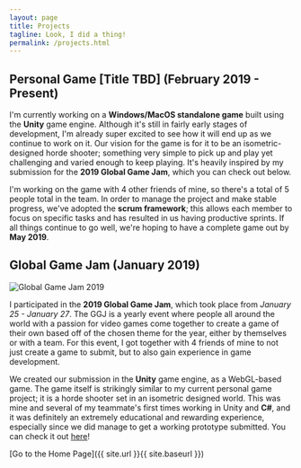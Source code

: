 ```yaml
---
layout: page
title: Projects
tagline: Look, I did a thing!
permalink: /projects.html
---
```


## Personal Game [Title TBD] (February 2019 - Present)
I'm currently working on a **Windows/MacOS standalone game** built using the **Unity** game engine. Although it's still in fairly early stages of development, I'm already super excited to see how it will end up as we continue to work on it. Our vision for the game is for it to be an isometric-designed horde shooter; something very simple to pick up and play yet challenging and varied enough to keep playing. It's heavily inspired by my submission for the **2019 Global Game Jam**, which you can check out below.

I'm working on the game with 4 other friends of mine, so there's a total of 5 people total in the team. In order to manage the project and make stable progress, we've adopted the **scrum framework**; this allows each member to focus on specific tasks and has resulted in us having productive sprints. If all things continue to go well, we're hoping to have a complete game out by **May 2019**.


## Global Game Jam (January 2019)
![Global Game Jam 2019](https://www.su.edu/wp-content/uploads/2019/01/ggj18_fb_eventheader_1920x1080px.jpg)

I participated in the **2019 Global Game Jam**, which took place from *January 25 - January 27*. The GGJ is a yearly event where people all around the world with a passion for video games come together to create a game of their own based off of the chosen theme for the year, either by themselves or with a team. For this event, I got together with 4 friends of mine to not just create a game to submit, but to also gain experience in game development.

We created our submission in the **Unity** game engine, as a WebGL-based game. The game itself is strikingly similar to my current personal game project; it is a horde shooter set in an isometric designed world. This was mine and several of my teammate's first times working in Unity and **C#**, and it was definitely an extremely educational and rewarding experience, especially since we did manage to get a working prototype submitted. You can check it out [here](https://globalgamejam.org/2019/games/alone-dark-0)!


[Go to the Home Page]({{ site.url }}{{ site.baseurl }})

